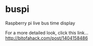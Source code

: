 buspi
=====

Raspberry pi live bus time display

For a more detailed look, click this link...
http://bitofahack.com/post/1404158486
